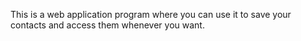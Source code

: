 This is a web application program where you can use it to save your contacts and access them whenever you want.

